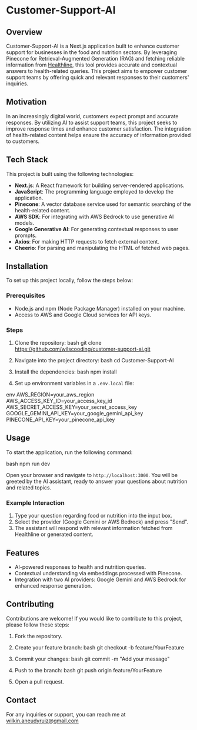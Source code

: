 # Customer-Support-AI

## Overview
​<light>Customer-Support-AI is a Next.js application built to enhance customer support for businesses in the food and nutrition sectors.</light>​ By leveraging Pinecone for Retrieval-Augmented Generation (RAG) and fetching reliable information from [Healthline](https://www.healthline.com/nutrition), this tool provides accurate and contextual answers to health-related queries. This project aims to empower customer support teams by offering quick and relevant responses to their customers' inquiries.

## Motivation
In an increasingly digital world, customers expect prompt and accurate responses. By utilizing AI to assist support teams, this project seeks to improve response times and enhance customer satisfaction. The integration of health-related content helps ensure the accuracy of information provided to customers.

## Tech Stack
This project is built using the following technologies:
- **Next.js**: A React framework for building server-rendered applications.
- **JavaScript**: The programming language employed to develop the application.
- **Pinecone**: A vector database service used for semantic searching of the health-related content.
- **AWS SDK**: For integrating with AWS Bedrock to use generative AI models.
- **Google Generative AI**: For generating contextual responses to user prompts.
- **Axios**: For making HTTP requests to fetch external content.
- **Cheerio**: For parsing and manipulating the HTML of fetched web pages.

## Installation
To set up this project locally, follow the steps below:

### Prerequisites
- Node.js and npm (Node Package Manager) installed on your machine.
- Access to AWS and Google Cloud services for API keys.

### Steps
1. Clone the repository:
bash
   git clone https://github.com/wilscooding/customer-support-ai.git

2. Navigate into the project directory:
bash
   cd Customer-Support-AI

3. Install the dependencies:
bash
   npm install

4. Set up environment variables in a `.env.local` file:

env
   AWS_REGION=your_aws_region
   AWS_ACCESS_KEY_ID=your_access_key_id
   AWS_SECRET_ACCESS_KEY=your_secret_access_key
   GOOGLE_GEMINI_API_KEY=your_google_gemini_api_key
   PINECONE_API_KEY=your_pinecone_api_key

## Usage
To start the application, run the following command:

bash
npm run dev

Open your browser and navigate to `http://localhost:3000`. You will be greeted by the AI assistant, ready to answer your questions about nutrition and related topics.

### Example Interaction
1. Type your question regarding food or nutrition into the input box.
2. Select the provider (Google Gemini or AWS Bedrock) and press "Send".
3. The assistant will respond with relevant information fetched from Healthline or generated content.

## Features
- AI-powered responses to health and nutrition queries.
- Contextual understanding via embeddings processed with Pinecone.
- Integration with two AI providers: Google Gemini and AWS Bedrock for enhanced response generation.

## Contributing
Contributions are welcome! If you would like to contribute to this project, please follow these steps:
1. Fork the repository.

2. Create your feature branch:
bash
   git checkout -b feature/YourFeature

3. Commit your changes:
bash
   git commit -m "Add your message"

4. Push to the branch:
bash
   git push origin feature/YourFeature
5. Open a pull request.


## Contact
For any inquiries or support, you can reach me at wilkin.aneudyruiz@gmail.com

